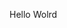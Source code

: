 Hello Wolrd
















































































































































































































































































































































































































































































































































































































































































































































































































































































































































































































































































































































































































































































































































































































































































































































































































































































































































































































































































































































































































































































































































































































































































































































































































































































































































































